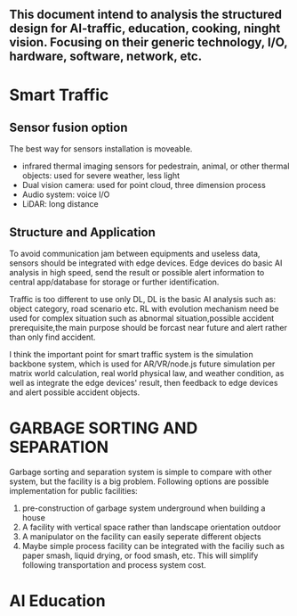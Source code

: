 This document intend to analysis the structured design for AI-traffic, education, cooking, ninght vision. Focusing on their generic technology, I/O, hardware, software, network, etc.
---
# Smart Traffic
## Sensor fusion option
The best way for sensors installation is moveable.
* infrared thermal imaging sensors for pedestrain, animal, or other thermal objects: used for severe weather, less light  
* Dual vision camera: used for point cloud, three dimension process  
* Audio system: voice I/O  
* LiDAR: long distance
## Structure and Application
To avoid communication jam between equipments and useless data, sensors should be integrated with edge devices. Edge devices do basic AI analysis in high speed, send the result or possible alert information to central app/database for storage or further identification.  
  
Traffic is too different to use only DL, DL is the basic AI analysis such as: object category, road scenario etc. RL with evolution mechanism need be used for complex situation such as abnormal situation,possible accident prerequisite,the main purpose should be forcast near future and alert rather than only find accident.  
  
I think the important point for smart traffic system is the simulation backbone system, which is used for AR/VR/node.js future simulation per matrix world calculation, real world physical law, and weather condition, as well as integrate the edge devices' result, then feedback to edge devices and alert possible accident objects.  
  
# GARBAGE SORTING AND SEPARATION
Garbage sorting and separation system is simple to compare with other system, but the facility is a big problem. Following options are possible implementation for public facilities:  
1. pre-construction of garbage system underground when building a house  
2. A facility with vertical space rather than landscape orientation outdoor  
3. A manipulator on the facility can easily seperate different objects  
4. Maybe simple process facility can be integrated with the faciliy such as paper smash, liquid drying, or food smash, etc. This will simplify following transportation and process system cost.  

# AI Education


  


